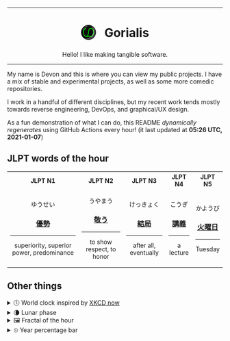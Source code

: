 ***

<h1 align="center">
<sub>
    <img src="readme/resources/avatar.png" height="36">
</sub>
&nbsp;
Gorialis
</h1>
<p align="center">
Hello! I like making tangible software.
</p>

***

My name is Devon and this is where you can view my public projects. I have a mix of stable and experimental projects, as well as some more comedic repositories.

I work in a handful of different disciplines, but my recent work tends mostly towards reverse engineering, DevOps, and graphical/UX design.

As a fun demonstration of what I can do, this README *dynamically regenerates* using GitHub Actions every hour! (it last updated at **05:26 UTC, 2021-01-07**)

<h2>JLPT words of the hour</h2>
<table>
    <tr>
        <th>JLPT N1</th>
        <th>JLPT N2</th>
        <th>JLPT N3</th>
        <th>JLPT N4</th>
        <th>JLPT N5</th>
    </tr>
    <tr>
        <td>
            <p align="center">ゆうせい</p>
            <h3 align="center"><b><a href="https://jisho.org/search/%E5%84%AA%E5%8B%A2">優勢</a></b></h3>
            <hr>
            <p align="center">superiority,<wbr> superior power,<wbr> predominance</p>
        </td>
        <td>
            <p align="center">うやまう</p>
            <h3 align="center"><b><a href="https://jisho.org/search/%E6%95%AC%E3%81%86">敬う</a></b></h3>
            <hr>
            <p align="center">to show respect,<wbr> to honor</p>
        </td>
        <td>
            <p align="center">けっきょく</p>
            <h3 align="center"><b><a href="https://jisho.org/search/%E7%B5%90%E5%B1%80">結局</a></b></h3>
            <hr>
            <p align="center">after all,<wbr> eventually</p>
        </td>
        <td>
            <p align="center">こうぎ</p>
            <h3 align="center"><b><a href="https://jisho.org/search/%E8%AC%9B%E7%BE%A9">講義</a></b></h3>
            <hr>
            <p align="center">a lecture</p>
        </td>
        <td>
            <p align="center">かようび</p>
            <h3 align="center"><b><a href="https://jisho.org/search/%E7%81%AB%E6%9B%9C%E6%97%A5">火曜日</a></b></h3>
            <hr>
            <p align="center">Tuesday</p>
        </td>
    </tr>
</table>

<h2>Other things</h2>
<details>
<summary>🕔  World clock inspired by <a href="https://xkcd.com/now">XKCD now</a></summary>

> <img src="generated/now.png" width="512">

</details>
<details>
<summary>🌘 Lunar phase</summary>

The moon is approximately 81.78% through its phase (Waning Crescent).

</details>
<details>
<summary>&#x1f5bc; Fractal of the hour</summary>

> <img src="generated/fractal.png" width="512">

</details>
<details>
<summary>&#x23f2; Year percentage bar</summary>
<pre><code>2021 [▁▁▁▁▁▁▁▁▁▁▁▁▁▁▁▁▁▁▁▁] 1.71%</code></pre>
</details>
